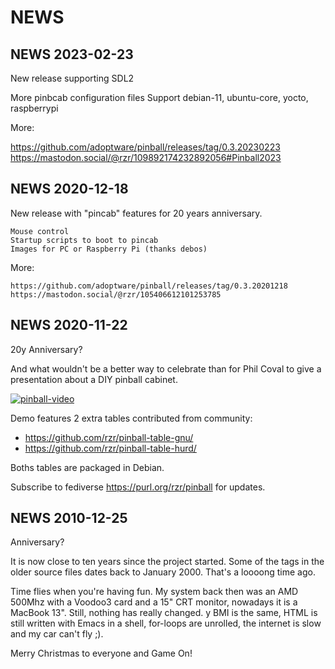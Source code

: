 # NEWS #

## NEWS 2023-02-23 ##

New release supporting SDL2

   More pinbcab configuration files
   Support debian-11, ubuntu-core, yocto, raspberrypi

More:

   https://github.com/adoptware/pinball/releases/tag/0.3.20230223
   https://mastodon.social/@rzr/109892174232892056#Pinball2023

## NEWS 2020-12-18 ##

New release with "pincab" features for 20 years anniversary.

    Mouse control
    Startup scripts to boot to pincab
    Images for PC or Raspberry Pi (thanks debos) 

More:

    https://github.com/adoptware/pinball/releases/tag/0.3.20201218
    https://mastodon.social/@rzr/105406612101253785 

## NEWS 2020-11-22 ##

20y Anniversary?

And what wouldn't be a better way to celebrate than for Phil Coval
to give a presentation about a DIY pinball cabinet.


[![pinball-video](
https://diode.zone/lazy-static/previews/b764fc94-b455-45f5-a62a-24ec6131112e.jpg
)](
https://rzr.github.io/rzr-presentations/docs/pinball/#/13
"pinball")

Demo features 2 extra tables contributed from community:

- <https://github.com/rzr/pinball-table-gnu/>
- <https://github.com/rzr/pinball-table-hurd/>

Boths tables are packaged in Debian.

Subscribe to fediverse https://purl.org/rzr/pinball for updates.

## NEWS 2010-12-25 ##

Anniversary?

It is now close to ten years since the project started.
Some of the tags in the older source files dates back to January 2000.
That's a loooong time ago.

Time flies when you're having fun.
My system back then was an AMD 500Mhz with a Voodoo3 card and a 15" CRT monitor,
nowadays it is a MacBook 13". Still, nothing has really changed.
y BMI is the same, HTML is still written with Emacs in a shell, for-loops are unrolled,
the internet is slow and my car can't fly ;).

Merry Christmas to everyone and Game On!
